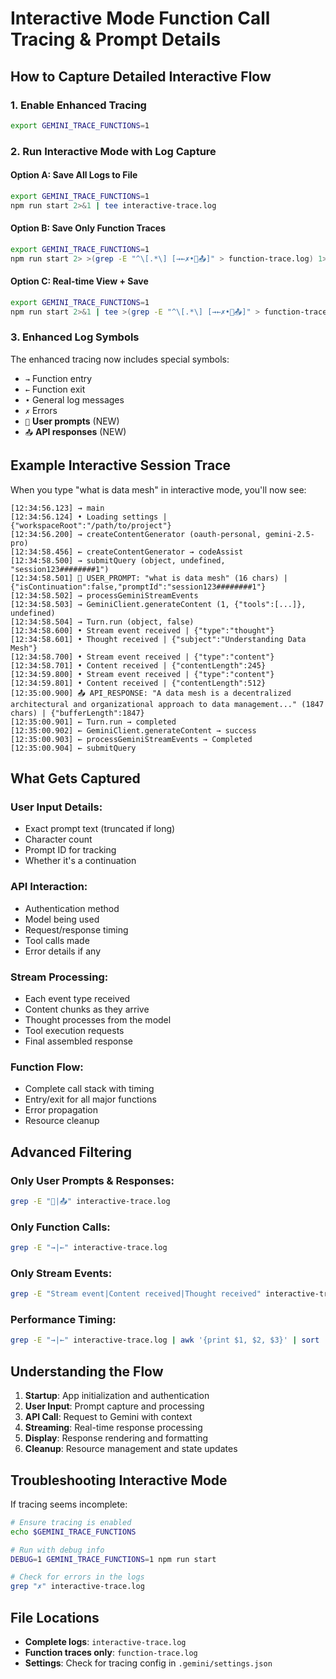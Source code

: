 # Interactive Mode Function Call Tracing & Prompt Details

## How to Capture Detailed Interactive Flow

### 1. **Enable Enhanced Tracing**

```bash
export GEMINI_TRACE_FUNCTIONS=1
```

### 2. **Run Interactive Mode with Log Capture**

#### Option A: Save All Logs to File
```bash
export GEMINI_TRACE_FUNCTIONS=1
npm run start 2>&1 | tee interactive-trace.log
```

#### Option B: Save Only Function Traces 
```bash
export GEMINI_TRACE_FUNCTIONS=1
npm run start 2> >(grep -E "^\[.*\] [→←✗•🎯📤]" > function-trace.log) 1>&2
```

#### Option C: Real-time View + Save
```bash
export GEMINI_TRACE_FUNCTIONS=1
npm run start 2>&1 | tee >(grep -E "^\[.*\] [→←✗•🎯📤]" > function-trace.log)
```

### 3. **Enhanced Log Symbols**

The enhanced tracing now includes special symbols:

- `→` Function entry
- `←` Function exit  
- `•` General log messages
- `✗` Errors
- `🎯` **User prompts** (NEW)
- `📤` **API responses** (NEW)

## Example Interactive Session Trace

When you type "what is data mesh" in interactive mode, you'll now see:

```
[12:34:56.123] → main
[12:34:56.124] • Loading settings | {"workspaceRoot":"/path/to/project"}
[12:34:56.200] → createContentGenerator (oauth-personal, gemini-2.5-pro)
[12:34:58.456] ← createContentGenerator → codeAssist
[12:34:58.500] → submitQuery (object, undefined, "session123########1")
[12:34:58.501] 🎯 USER_PROMPT: "what is data mesh" (16 chars) | {"isContinuation":false,"promptId":"session123########1"}
[12:34:58.502] → processGeminiStreamEvents
[12:34:58.503] → GeminiClient.generateContent (1, {"tools":[...]}, undefined)
[12:34:58.504] → Turn.run (object, false)
[12:34:58.600] • Stream event received | {"type":"thought"}
[12:34:58.601] • Thought received | {"subject":"Understanding Data Mesh"}
[12:34:58.700] • Stream event received | {"type":"content"}
[12:34:58.701] • Content received | {"contentLength":245}
[12:34:59.800] • Stream event received | {"type":"content"}
[12:34:59.801] • Content received | {"contentLength":512}
[12:35:00.900] 📤 API_RESPONSE: "A data mesh is a decentralized architectural and organizational approach to data management..." (1847 chars) | {"bufferLength":1847}
[12:35:00.901] ← Turn.run → completed
[12:35:00.902] ← GeminiClient.generateContent → success
[12:35:00.903] ← processGeminiStreamEvents → Completed
[12:35:00.904] ← submitQuery
```

## What Gets Captured

### **User Input Details:**
- Exact prompt text (truncated if long)
- Character count
- Prompt ID for tracking
- Whether it's a continuation

### **API Interaction:**
- Authentication method
- Model being used
- Request/response timing
- Tool calls made
- Error details if any

### **Stream Processing:**
- Each event type received
- Content chunks as they arrive
- Thought processes from the model
- Tool execution requests
- Final assembled response

### **Function Flow:**
- Complete call stack with timing
- Entry/exit for all major functions
- Error propagation
- Resource cleanup

## Advanced Filtering

### **Only User Prompts & Responses:**
```bash
grep -E "🎯|📤" interactive-trace.log
```

### **Only Function Calls:**
```bash
grep -E "→|←" interactive-trace.log
```

### **Only Stream Events:**
```bash
grep -E "Stream event|Content received|Thought received" interactive-trace.log
```

### **Performance Timing:**
```bash
grep -E "→|←" interactive-trace.log | awk '{print $1, $2, $3}' | sort
```

## Understanding the Flow

1. **Startup**: App initialization and authentication
2. **User Input**: Prompt capture and processing
3. **API Call**: Request to Gemini with context
4. **Streaming**: Real-time response processing
5. **Display**: Response rendering and formatting
6. **Cleanup**: Resource management and state updates

## Troubleshooting Interactive Mode

If tracing seems incomplete:

```bash
# Ensure tracing is enabled
echo $GEMINI_TRACE_FUNCTIONS

# Run with debug info
DEBUG=1 GEMINI_TRACE_FUNCTIONS=1 npm run start

# Check for errors in the logs
grep "✗" interactive-trace.log
```

## File Locations

- **Complete logs**: `interactive-trace.log`
- **Function traces only**: `function-trace.log` 
- **Settings**: Check for tracing config in `.gemini/settings.json`